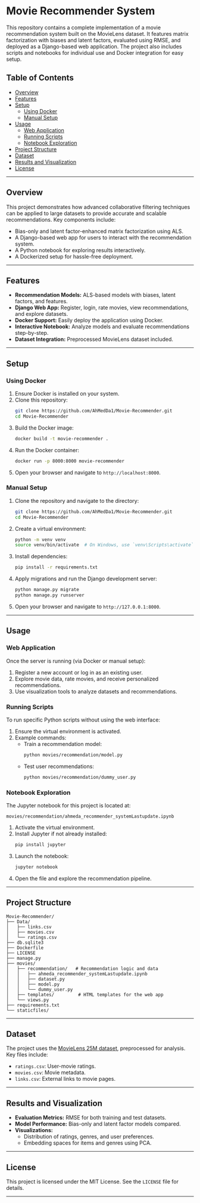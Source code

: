 
# Movie Recommender System

This repository contains a complete implementation of a movie recommendation system built on the MovieLens dataset. It features matrix factorization with biases and latent factors, evaluated using RMSE, and deployed as a Django-based web application. The project also includes scripts and notebooks for individual use and Docker integration for easy setup.

## Table of Contents
- [Overview](#overview)
- [Features](#features)
- [Setup](#setup)
  - [Using Docker](#using-docker)
  - [Manual Setup](#manual-setup)
- [Usage](#usage)
  - [Web Application](#web-application)
  - [Running Scripts](#running-scripts)
  - [Notebook Exploration](#notebook-exploration)
- [Project Structure](#project-structure)
- [Dataset](#dataset)
- [Results and Visualization](#results-and-visualization)
- [License](#license)

---

## Overview

This project demonstrates how advanced collaborative filtering techniques can be applied to large datasets to provide accurate and scalable recommendations. Key components include:

- Bias-only and latent factor-enhanced matrix factorization using ALS.
- A Django-based web app for users to interact with the recommendation system.
- A Python notebook for exploring results interactively.
- A Dockerized setup for hassle-free deployment.

---

## Features

- **Recommendation Models:** ALS-based models with biases, latent factors, and features.
- **Django Web App:** Register, login, rate movies, view recommendations, and explore datasets.
- **Docker Support:** Easily deploy the application using Docker.
- **Interactive Notebook:** Analyze models and evaluate recommendations step-by-step.
- **Dataset Integration:** Preprocessed MovieLens dataset included.

---

## Setup

### Using Docker
1. Ensure Docker is installed on your system.
2. Clone this repository:
   ```bash
   git clone https://github.com/AhMedDa1/Movie-Recommender.git
   cd Movie-Recommender
   ```
3. Build the Docker image:
   ```bash
   docker build -t movie-recommender .
   ```
4. Run the Docker container:
   ```bash
   docker run -p 8000:8000 movie-recommender
   ```
5. Open your browser and navigate to `http://localhost:8000`.

### Manual Setup
1. Clone the repository and navigate to the directory:
   ```bash
   git clone https://github.com/AhMedDa1/Movie-Recommender.git
   cd Movie-Recommender
   ```
2. Create a virtual environment:
   ```bash
   python -m venv venv
   source venv/bin/activate  # On Windows, use `venv\Scripts\activate`
   ```
3. Install dependencies:
   ```bash
   pip install -r requirements.txt
   ```
4. Apply migrations and run the Django development server:
   ```bash
   python manage.py migrate
   python manage.py runserver
   ```
5. Open your browser and navigate to `http://127.0.0.1:8000`.

---

## Usage

### Web Application
Once the server is running (via Docker or manual setup):
1. Register a new account or log in as an existing user.
2. Explore movie data, rate movies, and receive personalized recommendations.
3. Use visualization tools to analyze datasets and recommendations.

### Running Scripts
To run specific Python scripts without using the web interface:
1. Ensure the virtual environment is activated.
2. Example commands:
   - Train a recommendation model:
     ```bash
     python movies/recommendation/model.py
     ```
   - Test user recommendations:
     ```bash
     python movies/recommendation/dummy_user.py
     ```

### Notebook Exploration
The Jupyter notebook for this project is located at:
```
movies/recommendation/ahmeda_recommender_systemLastupdate.ipynb
```
1. Activate the virtual environment.
2. Install Jupyter if not already installed:
   ```bash
   pip install jupyter
   ```
3. Launch the notebook:
   ```bash
   jupyter notebook
   ```
4. Open the file and explore the recommendation pipeline.

---

## Project Structure
```
Movie-Recommender/
├── Data/
│   ├── links.csv
│   ├── movies.csv
│   └── ratings.csv
├── db.sqlite3
├── Dockerfile
├── LICENSE
├── manage.py
├── movies/
│   ├── recommendation/   # Recommendation logic and data
│   │   ├── ahmeda_recommender_systemLastupdate.ipynb
│   │   ├── dataset.py
│   │   ├── model.py
│   │   └── dummy_user.py
│   ├── templates/         # HTML templates for the web app
│   └── views.py
├── requirements.txt
└── staticfiles/
```

---

## Dataset

The project uses the [MovieLens 25M dataset](https://grouplens.org/datasets/movielens/25m/), preprocessed for analysis. Key files include:
- `ratings.csv`: User-movie ratings.
- `movies.csv`: Movie metadata.
- `links.csv`: External links to movie pages.

---

## Results and Visualization

- **Evaluation Metrics:** RMSE for both training and test datasets.
- **Model Performance:** Bias-only and latent factor models compared.
- **Visualizations:**
  - Distribution of ratings, genres, and user preferences.
  - Embedding spaces for items and genres using PCA.

---

## License

This project is licensed under the MIT License. See the `LICENSE` file for details.

---
